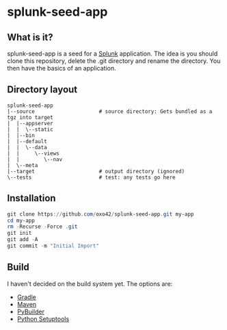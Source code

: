# splunk-seed-app

## What is it?
splunk-seed-app is a seed for a [Splunk](http://splunk.com/) application.  The idea is you should clone this repository, delete the .git directory and rename the directory.  You then have the basics of an application.

## Directory layout

    splunk-seed-app
    |--source                     # source directory: Gets bundled as a tgz into target
    |  |--appserver
    |  |  \--static
    |  |--bin
    |  |--default
    |  |  \--data
    |  |     \--views
    |  |        \--nav
    |  \--meta
    |--target                     # output directory (ignored)
    \--tests                      # test: any tests go here

## Installation

```PowerShell
git clone https://github.com/oxo42/splunk-seed-app.git my-app
cd my-app
rm -Recurse -Force .git
git init
git add -A
git commit -m "Initial Import"
```

## Build

I haven't decided on the build system yet.  The options are:
* [Gradle](http://gradle.org/)
* [Maven](https://maven.apache.org/)
* [PyBuilder](http://pybuilder.github.io/)
* [Python Setuptools](https://pythonhosted.org/setuptools/)
